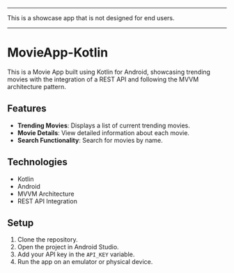 ------------------------------------------------------------------------------------

This is a showcase app that is not designed for end users.

------------------------------------------------------------------------------------

# MovieApp-Kotlin

This is a Movie App built using Kotlin for Android, showcasing trending movies with the integration of a REST API and following the MVVM architecture pattern.

## Features
- **Trending Movies**: Displays a list of current trending movies.
- **Movie Details**: View detailed information about each movie.
- **Search Functionality**: Search for movies by name.

## Technologies
- Kotlin
- Android
- MVVM Architecture
- REST API Integration

## Setup
1. Clone the repository.
2. Open the project in Android Studio.
3. Add your API key in the `API_KEY` variable.
4. Run the app on an emulator or physical device.
